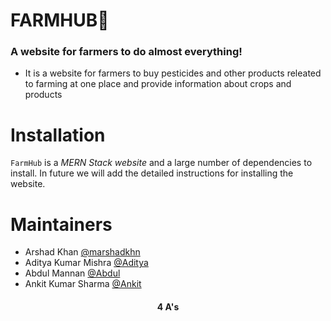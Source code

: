 # FARMHUB🌾
### A website for farmers to do almost everything!
* It is a website for farmers to buy pesticides and other products releated to farming at one place and provide information about crops and products
  
  
# Installation
`FarmHub` is a *MERN Stack website* and a large number of dependencies to install. In future we will add the detailed instructions for installing the website.

# Maintainers

* Arshad Khan [@marshadkhn](https://github.com/marshadkhn/)
* Aditya Kumar Mishra [@Aditya](https://github.com/Adityamishra9719/)
* Abdul Mannan [@Abdul](https://github.com/Abdul-365/)
* Ankit Kumar Sharma [@Ankit](https://github.com/GuryonAnkit/)

<h4 style="text-align: center"><b>4 A's</b></h4>





